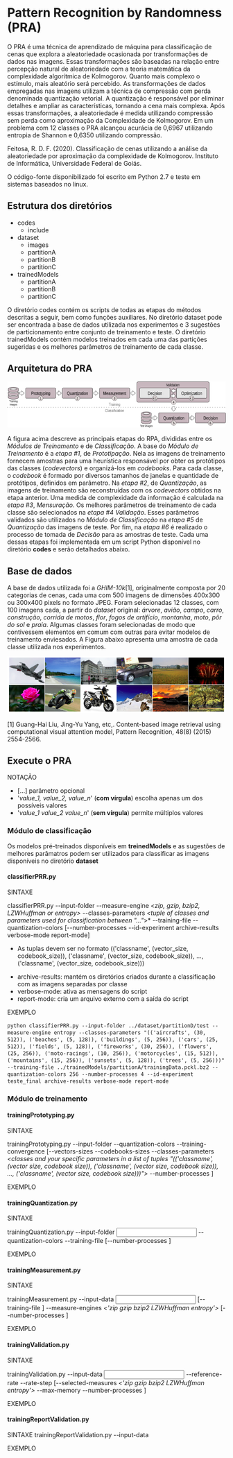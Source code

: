 # Pattern Recognition by Randomness (PRA)
O PRA é uma técnica de aprendizado de máquina para classificação de cenas que explora a aleatoriedade ocasionada por transformações de dados nas imagens. Essas transformações são baseadas na relação entre percepção natural de aleatoriedade com a teoria matemática da complexidade algorítmica de Kolmogorov. Quanto mais complexo o estímulo, mais aleatório será percebido. As transformações de dados empregadas nas imagens utilizam a técnica de compressão com perda denominada quantização vetorial. A quantização é responsável por eliminar detalhes e ampliar as características, tornando a cena mais complexa. Após essas transformações, a aleatoriedade é medida utilizando compressão sem perda como aproximação da Complexidade de Kolmogorov. Em um problema com 12 classes o PRA alcançou acurácia de 0,6967 utilizando entropia de Shannon e 0,6350 utilizando compressão.

Feitosa, R. D. F. (2020). Classificação de cenas utilizando a análise da aleatoriedade por aproximação da complexidade de Kolmogorov. Instituto de Informática, Universidade Federal de Goiás.

O código-fonte disponibilizado foi escrito em Python 2.7 e teste em sistemas baseados no linux.

## Estrutura dos diretórios
- codes
  - include
- dataset
   - images
   - partitionA
   - partitionB
   - partitionC
- trainedModels
   - partitionA
   - partitionB
   - partitionC
   
O diretório codes contém os scripts de todas as etapas do métodos descritas a seguir, bem como funções auxiliares. No diretório dataset pode ser encontrada a base de dados utilizada nos experimentos e 3 sugestões de particionamento entre conjunto de treinamento e teste. O diretório trainedModels contém modelos treinados em cada uma das partições sugeridas e os melhores parâmetros de treinamento de cada classe.

## Arquitetura do PRA
![](https://github.com/rdffeitosa/prr/blob/master/prr.png)

A figura acima descreve as principais etapas do RPA, divididas entre os *Módulos de Treinamento* e de *Classificação*. A base do *Módulo de Treinamento* é a *etapa #1*, de *Prototipação*. Nela as imagens de treinamento fornecem amostras para uma heurística responsável por obter os protótipos das classes (*codevectors*) e organizá-los em *codebooks*. Para cada classe, o *codebook* é formado por diversos tamanhos de janelas e quantidade de protótipos, definidos em parâmetro. Na *etapa #2*, de *Quantização*, as imagens de treinamento são reconstruídas com os *codevectors* obtidos na etapa anterior. Uma medida de complexidade da informação é calculada na *etapa #3*, *Mensuração*. Os melhores parâmetros de treinamento de cada classe são selecionados na *etapa #4* *Validação*. Esses parâmetros validados são utilizados no *Módulo de Classificação* na *etapa #5* de *Quantização* das imagens de teste. Por fim, na *etapa #6* é realizado o processo de tomada de *Decisão* para as amostras de teste. Cada uma dessas etapas foi implementada em um script Python disponível no diretório **codes** e serão detalhados abaixo.

## Base de dados
A base de dados utilizada foi a *GHIM-10k*[1], originalmente composta por 20 categorias de cenas, cada uma com 500 imagens de dimensões 400x300 ou 300x400 pixels no formato JPEG. Foram selecionadas 12 classes, com 100 imagens cada, a partir do *dataset* original: *árvore*, *avião*, *campo*, *carro*, *construção*, *corrida de motos*, *flor*, *fogos de artifício*, *montanha*, *moto*, *pôr do sol* e *praia*.  Algumas classes foram selecionadas de modo que contivessem elementos em comum com outras para evitar modelos de treinamento enviesados. A Figura abaixo apresenta uma amostra de cada classe utilizada nos experimentos.

![](https://github.com/rdffeitosa/prr/blob/master/dataset/dataset.png)

[1] Guang-Hai Liu, Jing-Yu Yang, etc,.  Content-based image retrieval using computational visual attention model, Pattern Recognition, 48(8) (2015) 2554-2566.

## Execute o PRA

NOTAÇÃO
- [...] parâmetro opcional
- '*value_1, value_2, value_n*' (**com vírgula**) escolha apenas um dos possíveis valores
- '*value_1 value_2 value_n*' (**sem vírgula**) permite múltiplos valores

### Módulo de classificação
Os modelos pré-treinados disponíveis em **treinedModels** e as sugestões de melhores parâmatros podem ser utilizados para classificar as imagens disponíveis no diretório **dataset**

#### classifierPRR.py
SINTAXE

classifierPRR.py --input-folder *<folder path with images for classification>* --measure-engine *<zip, gzip, bzip2, LZWHuffman or entropy>* --classes-parameters *<tuple of classes and parameters used for classification between "..."*>* --training-file *<training data file>* --quantization-colors *<number of colors>* [--number-processes *<number of parallel processes>* --id-experiment *<identification of experiments>* archive-results verbose-mode report-mode]

* As tuplas devem ser no formato (('classname', (vector_size, codebook_size)), ('classname', (vector_size, codebook_size)), ..., ('classname', (vector_size, codebook_size)))

- archive-results: mantém os diretórios criados durante a classificação com as imagens separadas por classe
- verbose-mode: ativa as mensagens do script
- report-mode: cria um arquivo externo com a saída do script

EXEMPLO

```
python classifierPRR.py --input-folder ../dataset/partitionD/test --measure-engine entropy --classes-parameters "(('aircrafts', (30, 512)), ('beaches', (5, 128)), ('buildings', (5, 256)), ('cars', (25, 512)), ('fields', (5, 128)), ('fireworks', (30, 256)), ('flowers', (25, 256)), ('moto-racings', (10, 256)), ('motorcycles', (15, 512)), ('mountains', (15, 256)), ('sunsets', (5, 128)), ('trees', (5, 256)))" --training-file ../trainedModels/partitionA/trainingData.pckl.bz2 --quantization-colors 256 --number-processes 4 --id-experiment teste_final archive-results verbose-mode report-mode
```

### Módulo de treinamento

#### trainingPrototyping.py
SINTAXE

trainingPrototyping.py --input-folder *<folder path with images for training>* --quantization-colors *<number of colors>* --training-convergence *<convergence value>* [--vectors-sizes *<vectors sizes>* --codebooks-sizes *<number of symbols>* --classes-parameters *<classes and your specific parameters in a list of tuples "(('classname', (vector size, codebook size)), ('classname', (vector size, codebook size)), ..., ('classname', (vector size, codebook size)))">* --number-processes *<number of parallel processes>*]

EXEMPLO


#### trainingQuantization.py
SINTAXE

trainingQuantization.py --input-folder *<input folder with images for quantization>* --quantization-colors *<number of colors>* --training-file *<training data file>* [--number-processes *<number of parallel processes>*]

EXEMPLO


#### trainingMeasurement.py
SINTAXE

trainingMeasurement.py --input-data *<input with quantizations data file>* [--training-file *<training data file>*] --measure-engines *<'zip gzip bzip2 LZWHuffman entropy'>* [--number-processes *<number of parallel processes>*]

EXEMPLO


#### trainingValidation.py
SINTAXE

trainingValidation.py --input-data *<input measures data file>* --reference-rate *<minimum accuracy desired>* --rate-step *<step of decreasing of the reference rate for scrap round>* [--selected-measures *<'zip gzip bzip2 LZWHuffman entropy'>* --max-memory *<maximum amount of memory to be used>* --number-processes *<number of parallel processes>*]

EXEMPLO


#### trainingReportValidation.py

SINTAXE
trainingReportValidation.py --input-data *<file with best scenarios>*

EXEMPLO
